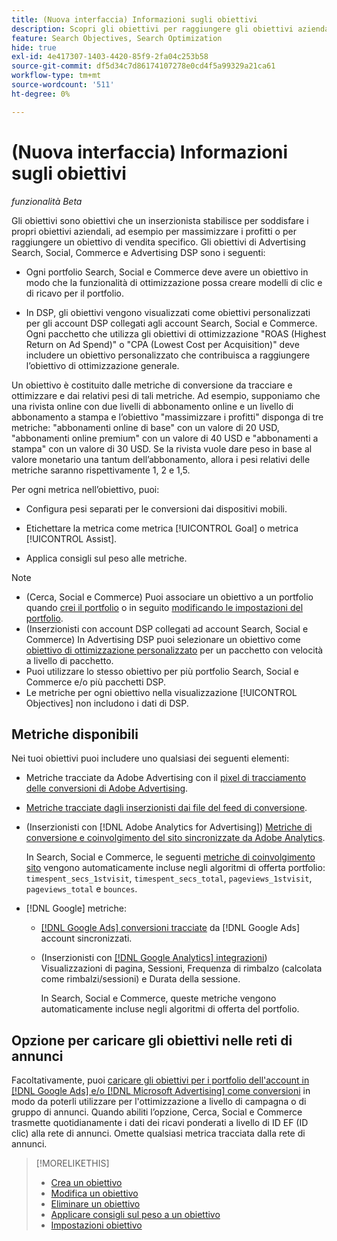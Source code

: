 ```yaml
---
title: (Nuova interfaccia) Informazioni sugli obiettivi
description: Scopri gli obiettivi per raggiungere gli obiettivi aziendali.
feature: Search Objectives, Search Optimization
hide: true
exl-id: 4e417307-1403-4420-85f9-2fa04c253b58
source-git-commit: df5d34c7d86174107278e0cd4f5a99329a21ca61
workflow-type: tm+mt
source-wordcount: '511'
ht-degree: 0%

---
```


# (Nuova interfaccia) Informazioni sugli obiettivi

*funzionalità Beta*

Gli obiettivi sono obiettivi che un inserzionista stabilisce per soddisfare i propri obiettivi aziendali, ad esempio per massimizzare i profitti o per raggiungere un obiettivo di vendita specifico. Gli obiettivi di Advertising Search, Social, Commerce e Advertising DSP sono i seguenti:

* Ogni portfolio Search, Social e Commerce deve avere un obiettivo in modo che la funzionalità di ottimizzazione possa creare modelli di clic e di ricavo per il portfolio.

* In DSP, gli obiettivi vengono visualizzati come obiettivi personalizzati per gli account DSP collegati agli account Search, Social e Commerce. Ogni pacchetto che utilizza gli obiettivi di ottimizzazione &quot;ROAS (Highest Return on Ad Spend)&quot; o &quot;CPA (Lowest Cost per Acquisition)&quot; deve includere un obiettivo personalizzato che contribuisca a raggiungere l’obiettivo di ottimizzazione generale.

Un obiettivo è costituito dalle metriche di conversione da tracciare e ottimizzare e dai relativi pesi di tali metriche. Ad esempio, supponiamo che una rivista online con due livelli di abbonamento online e un livello di abbonamento a stampa e l’obiettivo &quot;massimizzare i profitti&quot; disponga di tre metriche: &quot;abbonamenti online di base&quot; con un valore di 20 USD, &quot;abbonamenti online premium&quot; con un valore di 40 USD e &quot;abbonamenti a stampa&quot; con un valore di 30 USD. Se la rivista vuole dare peso in base al valore monetario una tantum dell’abbonamento, allora i pesi relativi delle metriche saranno rispettivamente 1, 2 e 1,5.

Per ogni metrica nell’obiettivo, puoi:

* Configura pesi separati per le conversioni dai dispositivi mobili.

* Etichettare la metrica come metrica [!UICONTROL Goal] o metrica [!UICONTROL Assist].

* Applica consigli sul peso alle metriche.

>[!NOTE]
>* (Cerca, Social e Commerce) Puoi associare un obiettivo a un portfolio quando [crei il portfolio](/help/search-social-commerce/new-ui/manage/portfolios/portfolio-create.md) o in seguito [modificando le impostazioni del portfolio](/help/search-social-commerce/new-ui/manage/portfolios/portfolio-edit.md).
>* (Inserzionisti con account DSP collegati ad account Search, Social e Commerce) In Advertising DSP puoi selezionare un obiettivo come [obiettivo di ottimizzazione personalizzato](/help/dsp/campaign-management/packages/package-settings.md) per un pacchetto con velocità a livello di pacchetto.
>* Puoi utilizzare lo stesso obiettivo per più portfolio Search, Social e Commerce e/o più pacchetti DSP.
>* Le metriche per ogni obiettivo nella visualizzazione [!UICONTROL Objectives] non includono i dati di DSP.

## Metriche disponibili

Nei tuoi obiettivi puoi includere uno qualsiasi dei seguenti elementi:

* Metriche tracciate da Adobe Advertising con il [pixel di tracciamento delle conversioni di Adobe Advertising](/help/search-social-commerce/tracking/conversion-tracking-advertising.md).

* [Metriche tracciate dagli inserzionisti dai file del feed di conversione](/help/search-social-commerce/tracking/conversion-tracking-about.md).<!-- Search only, or might DSP-only clients also have these? -->

* (Inserzionisti con [!DNL Adobe Analytics for Advertising]) [Metriche di conversione e coinvolgimento del sito sincronizzate da Adobe Analytics](/help/integrations/analytics/overview.md).

  In Search, Social e Commerce, le seguenti [metriche di coinvolgimento sito](/help/integrations/analytics/analytics-data-in-advertising.md) vengono automaticamente incluse negli algoritmi di offerta portfolio: `timespent_secs_1stvisit`, `timespent_secs_total`, `pageviews_1stvisit`, `pageviews_total` e `bounces`.

* [!DNL Google] metriche:<!-- Search only, or might DSP-only clients also have these? -->

   * [[!DNL Google Ads] conversioni tracciate](/help/search-social-commerce/campaign-management/introduction/google-conversion-data.md) da [!DNL Google Ads] account sincronizzati.

   * (Inserzionisti con [[!DNL Google Analytics] integrazioni](/help/search-social-commerce/admin/data-sources/data-source-about.md)) Visualizzazioni di pagina, Sessioni, Frequenza di rimbalzo (calcolata come rimbalzi/sessioni) e Durata della sessione.

     In Search, Social e Commerce, queste metriche vengono automaticamente incluse negli algoritmi di offerta del portfolio.

## Opzione per caricare gli obiettivi nelle reti di annunci

Facoltativamente, puoi [caricare gli obiettivi per i portfolio dell&#39;account in [!DNL Google Ads] e/o [!DNL Microsoft Advertising] come conversioni](/help/search-social-commerce/tools/objective-upload-to-networks.md) in modo da poterli utilizzare per l&#39;ottimizzazione a livello di campagna o di gruppo di annunci. Quando abiliti l’opzione, Cerca, Social e Commerce trasmette quotidianamente i dati dei ricavi ponderati a livello di ID EF (ID clic) alla rete di annunci. Omette qualsiasi metrica tracciata dalla rete di annunci.

>[!MORELIKETHIS]
>
>* [Crea un obiettivo](objective-create.md)
>* [Modifica un obiettivo](objective-edit.md)
>* [Eliminare un obiettivo](objective-delete.md)
>* [Applicare consigli sul peso a un obiettivo](objective-apply-weight-recommendations.md)
>* [Impostazioni obiettivo](objective-settings.md)
